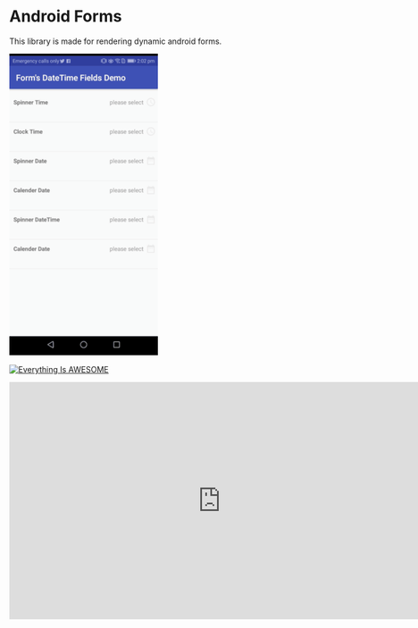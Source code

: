 # Android Forms

This library is made for rendering dynamic android forms.

![alt text](https://raw.githubusercontent.com/kamlendrabigstep/androidTestDemo/master/screenshots/date_time_field_demo.gif)

[![Everything Is AWESOME](https://img.youtube.com/vi/StTqXEQ2l-Y/0.jpg)](https://www.youtube.com/watch?v=StTqXEQ2l-Y "Everything Is AWESOME")

<iframe width="756" height="425" src="https://www.youtube.com/embed/C3j03hIU3EU" frameborder="0" allow="accelerometer; autoplay; encrypted-media; gyroscope; picture-in-picture" allowfullscreen></iframe>


